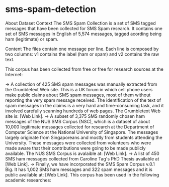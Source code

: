 # sms-spam-detection

About Dataset
Context
The SMS Spam Collection is a set of SMS tagged messages that have been collected for SMS Spam research. It contains one set of SMS messages in English of 5,574 messages, tagged acording being ham (legitimate) or spam.

Content
The files contain one message per line. Each line is composed by two columns: v1 contains the label (ham or spam) and v2 contains the raw text.

This corpus has been collected from free or free for research sources at the Internet:

-> A collection of 425 SMS spam messages was manually extracted from the Grumbletext Web site. This is a UK forum in which cell phone users make public claims about SMS spam messages, most of them without reporting the very spam message received. The identification of the text of spam messages in the claims is a very hard and time-consuming task, and it involved carefully scanning hundreds of web pages. The Grumbletext Web site is: [Web Link].
-> A subset of 3,375 SMS randomly chosen ham messages of the NUS SMS Corpus (NSC), which is a dataset of about 10,000 legitimate messages collected for research at the Department of Computer Science at the National University of Singapore. The messages largely originate from Singaporeans and mostly from students attending the University. These messages were collected from volunteers who were made aware that their contributions were going to be made publicly available. The NUS SMS Corpus is avalaible at: [Web Link].
-> A list of 450 SMS ham messages collected from Caroline Tag's PhD Thesis available at [Web Link].
-> Finally, we have incorporated the SMS Spam Corpus v.0.1 Big. It has 1,002 SMS ham messages and 322 spam messages and it is public available at: [Web Link]. This corpus has been used in the following academic researches:
